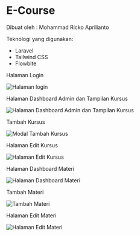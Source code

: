 # E-Course

Dibuat oleh : Mohammad Ricko Aprilianto

Teknologi yang digunakan:
- Laravel
- Tailwind CSS
- Flowbite


Halaman Login

![Halaman login](https://github.com/rickosong/e-course/blob/mmain/screenshot/halaman-login.png)

Halaman Dashboard Admin dan Tampilan Kursus

![Halaman Dashboard Admin dan Tampilan Kursus](https://github.com/rickosong/e-course/blob/main/screenshot/dashboard.png)

Tambah Kursus

![Modal Tambah Kursus](https://github.com/rickosong/e-course/blob/main/screenshot/modal-tambah-kursus.png)

Halaman Edit Kursus

![Halaman Edit Kursus](https://github.com/rickosong/e-course/blob/main/screenshot/halaman-edit-kursus.png)

Halaman Dashboard Materi

![Halaman Dashboard Materi](https://github.com/bhaktiramadhani/platform-kursus/blob/main/screenshot/halaman-dashboard-materi.png)

Tambah Materi

![Tambah Materi](https://github.com/bhaktiramadhani/platform-kursus/blob/main/screenshot/modal-tambah-materi.png)

Halaman Edit Materi

![Halaman Edit Materi](https://github.com/bhaktiramadhani/platform-kursus/blob/main/screenshot/halaman-edit-materi.png)


